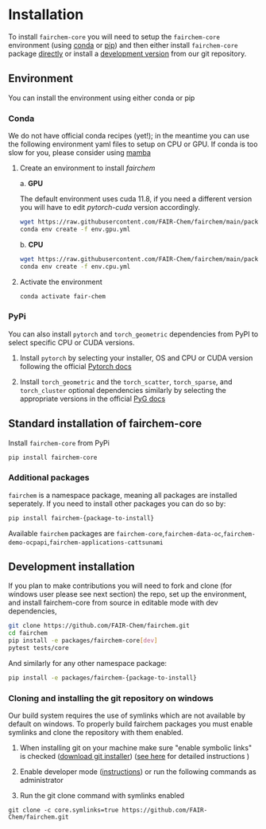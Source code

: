 # Installation

To install `fairchem-core` you will need to setup the `fairchem-core` environment (using [conda](#Conda) or [pip](#PyPi))
and then either install `fairchem-core` package [directly](#Install-fairchem-core) or install a [development version](#Development-install) from our git repository.

## Environment

You can install the environment using either conda or pip

### Conda

We do not have official conda recipes (yet!); in the meantime you can use the
following environment yaml files to setup on CPU or GPU. If conda is too slow for you, please consider using [mamba](https://mamba.readthedocs.io/en/latest/user_guide/mamba.html)

1. Create an environment to install *fairchem*

   a. **GPU**

      The default environment uses cuda 11.8, if you need a different version you will have to edit *pytorch-cuda* version
      accordingly.
      ```bash
      wget https://raw.githubusercontent.com/FAIR-Chem/fairchem/main/packages/env.gpu.yml
      conda env create -f env.gpu.yml
      ```

   b. **CPU**
      ```bash
      wget https://raw.githubusercontent.com/FAIR-Chem/fairchem/main/packages/env.cpu.yml
      conda env create -f env.cpu.yml
      ```

2. Activate the environment
   ```bash
   conda activate fair-chem
   ```

### PyPi
You can also install `pytorch` and `torch_geometric` dependencies from PyPI to select specific CPU or CUDA versions.

1. Install `pytorch` by selecting your installer, OS and CPU or CUDA version following the official
[Pytorch docs](https://pytorch.org/get-started/locally/)

2. Install `torch_geometric` and the `torch_scatter`, `torch_sparse`, and `torch_cluster` optional dependencies
   similarly by selecting the appropriate versions in the official
   [PyG docs](https://pytorch-geometric.readthedocs.io/en/latest/notes/installation.html)

## Standard installation of fairchem-core
Install `fairchem-core` from PyPi
```bash
pip install fairchem-core
```

### Additional packages
`fairchem` is a namespace package, meaning all packages are installed seperately. If you need
to install other packages you can do so by:
```bash
pip install fairchem-{package-to-install}
```
Available `fairchem` packages are `fairchem-core`,`fairchem-data-oc`,`fairchem-demo-ocpapi`,`fairchem-applications-cattsunami`

## Development installation
If you plan to make contributions you will need to fork and clone (for windows user please see next section) the repo,
set up the environment, and install fairchem-core from source in editable mode with dev dependencies,
```bash
git clone https://github.com/FAIR-Chem/fairchem.git
cd fairchem
pip install -e packages/fairchem-core[dev]
pytest tests/core
```

And similarly for any other namespace package:
```bash
pip install -e packages/fairchem-{package-to-install}
```

### Cloning and installing the git repository on windows

Our build system requires the use of symlinks which are not available by default on windows. To properly build fairchem packages you must enable symlinks and clone the repository with them enabled.

1) When installing git on your machine make sure "enable symbolic links" is checked  ([download git installer](https://git-scm.com/download/win)) ([see here](https://stackoverflow.com/a/65563980) for detailed instructions )

2) Enable developer mode ([instructions](https://learn.microsoft.com/en-us/windows/apps/get-started/enable-your-device-for-development)) or run the following commands as administrator

3) Run the git clone command with symlinks enabled
```
git clone -c core.symlinks=true https://github.com/FAIR-Chem/fairchem.git
```
